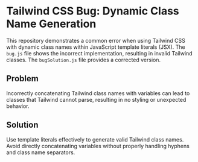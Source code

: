 # Tailwind CSS Bug: Dynamic Class Name Generation
This repository demonstrates a common error when using Tailwind CSS with dynamic class names within JavaScript template literals (JSX).  The `bug.js` file shows the incorrect implementation, resulting in invalid Tailwind classes.  The `bugSolution.js` file provides a corrected version.

## Problem
Incorrectly concatenating Tailwind class names with variables can lead to classes that Tailwind cannot parse, resulting in no styling or unexpected behavior.

## Solution
Use template literals effectively to generate valid Tailwind class names. Avoid directly concatenating variables without properly handling hyphens and class name separators.